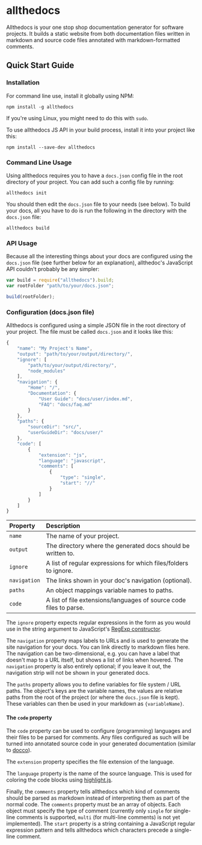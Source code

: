 # allthedocs

Allthedocs is your one stop shop documentation generator for software projects. It builds
a static website from both documentation files written in markdown and source code files
annotated with markdown-formatted comments.


## Quick Start Guide

### Installation

For command line use, install it globally using NPM:

    npm install -g allthedocs

If you're using Linux, you might need to do this with `sudo`.

To use allthedocs JS API in your build process, install it into your project like this:

    npm install --save-dev allthedocs


### Command Line Usage

Using allthedocs requires you to have a `docs.json` config file in the root directory of your
project. You can add such a config file by running:

    allthedocs init

You should then edit the `docs.json` file to your needs (see below). To build your docs, all
you have to do is run the following in the directory with the `docs.json` file:

    allthedocs build


### API Usage

Because all the interesting things about your docs are configured using the `docs.json` file
(see further below for an explanation), allthedoc's JavaScript API couldn't probably be
any simpler:

```javascript
var build = require("allthedocs").build;
var rootFolder "path/to/your/docs.json";

build(rootFolder);
```


### Configuration (docs.json file)

Allthedocs is configured using a simple JSON file in the root directory of your project. The
file must be called `docs.json` and it looks like this:

```javascript
{
    "name": "My Project's Name",
    "output": "path/to/your/output/directory/",
    "ignore": [
        "path/to/your/output/directory/",
        "node_modules"
    ],
    "navigation": {
        "Home": "/",
        "Documentation": {
            "User Guide": "docs/user/index.md",
            "FAQ": "docs/faq.md"
        }
    },
    "paths": {
        "sourceDir": "src/",
        "userGuideDir": "docs/user/"
    },
    "code": [
        {
            "extension": "js",
            "language": "javascript",
            "comments": [
                {
                    "type": "single",
                    "start": "//"
                }
            ]
        }
    ]
}
```

| Property          | Description                                                                 |
|:------------------|:----------------------------------------------------------------------------|
| `name`            | The name of your project.                                                   |
| `output`          | The directory where the generated docs should be written to.                |
| `ignore`          | A list of regular expressions for which files/folders to ignore.            |
| `navigation`      | The links shown in your doc's navigation (optional).                        |
| `paths`           | An object mappings variable names to paths.                                 |
| `code`            | A list of file extensions/languages of source code files to parse.          |

The `ignore` property expects regular expressions in the form as you would use in the string
argument to JavaScript's
[RegExp constructor](https://developer.mozilla.org/en/docs/Web/JavaScript/Reference/Global_Objects/RegExp).

The `navigation` property maps labels to URLs and is used to generate the site navigation for
your docs. You can link directly to markdown files here. The navigation can be two-dimensional,
e.g. you can have a label that doesn't map to a URL itself, but shows a list of links when
hovered. The `navigation` property is also entirely optional; if you leave it out, the navigation
strip will not be shown in your generated docs.

The `paths` property allows you to define variables for file system / URL paths. The object's
keys are the variable names, the values are relative paths from the root of the project (or where
the `docs.json` file is kept). These variables can then be used in your markdown as
`{variableName}`.


#### The `code` property

The `code` property can be used to configure (programming) languages and their files to be
parsed for comments. Any files configured as such will be turned into annotated source code
in your generated documentation (similar to [docco](https://jashkenas.github.io/docco/)).

The `extension` property specifies the file extension of the language.

The `language` property is the name of the source language. This is used for coloring the
code blocks using [highlight.js](https://highlightjs.org/static/demo/).

Finally, the `comments` property tells allthedocs which kind of comments should be parsed as
markdown instead of interpreting them as part of the normal code. The `comments` property
must be an array of objects. Each object must specify the type of comment (currently only
`single` for single-line comments is supported, `multi` (for multi-line comments) is not
yet implemented). The `start` property is a string containing a JavaScript regular expression
pattern and tells allthedocs which characters precede a single-line comment.
